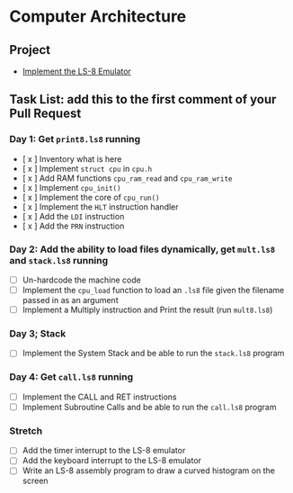 # Computer Architecture

## Project

-   [Implement the LS-8 Emulator](ls8/)

## Task List: add this to the first comment of your Pull Request

### Day 1: Get `print8.ls8` running

-   [ x ] Inventory what is here
-   [ x ] Implement `struct cpu` in `cpu.h`
-   [ x ] Add RAM functions `cpu_ram_read` and `cpu_ram_write`
-   [ x ] Implement `cpu_init()`
-   [ x ] Implement the core of `cpu_run()`
-   [ x ] Implement the `HLT` instruction handler
-   [ x ] Add the `LDI` instruction
-   [ x ] Add the `PRN` instruction

### Day 2: Add the ability to load files dynamically, get `mult.ls8` and `stack.ls8` running

-   [ ] Un-hardcode the machine code
-   [ ] Implement the `cpu_load` function to load an `.ls8` file given the
        filename passed in as an argument
-   [ ] Implement a Multiply instruction and Print the result (run `mult8.ls8`)

### Day 3; Stack

-   [ ] Implement the System Stack and be able to run the `stack.ls8` program

### Day 4: Get `call.ls8` running

-   [ ] Implement the CALL and RET instructions
-   [ ] Implement Subroutine Calls and be able to run the `call.ls8` program

### Stretch

-   [ ] Add the timer interrupt to the LS-8 emulator
-   [ ] Add the keyboard interrupt to the LS-8 emulator
-   [ ] Write an LS-8 assembly program to draw a curved histogram on the screen

